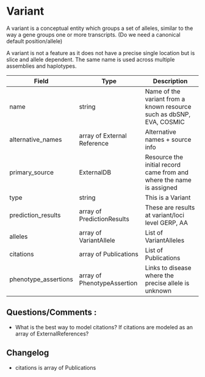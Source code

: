 # Variant

A variant is a conceptual entity which groups a set of alleles, similar to the way a gene groups one or more transcripts. (Do we need a canonical default position/allele)

A variant is not a feature as it does not have a precise single location but is slice and allele dependent. The same name is used across multiple assemblies and haplotypes.

| Field             | Type            | Description
|-------------------|-----------------|---------------------
|name         | string          | Name of the variant from a known resource such as dbSNP, EVA, COSMIC
|alternative_names         |array of External Reference         | Alternative names + source info
| primary_source     |ExternalDB       | Resource the initial record came from and where the name is assigned
| type|string |This is a Variant 
| prediction_results | array of PredictionResults | These are results at variant/loci level GERP, AA
|alleles |array of VariantAllele |List of VariantAlleles
| citations| array of Publications|List of Publications
| phenotype_assertions| array of PhenotypeAssertion|Links to disease where the precise allele is unknown


## Questions/Comments :
*  What is the best way to model citations? If citations are modeled as an array of ExternalReferences?

## Changelog
* citations is array of Publications

